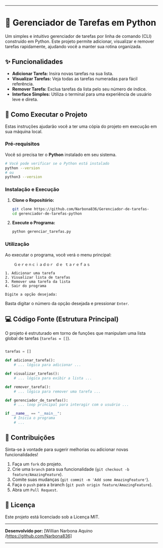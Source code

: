 -----

# 📝 Gerenciador de Tarefas em Python

Um simples e intuitivo gerenciador de tarefas por linha de comando (CLI) construído em Python. Este projeto permite adicionar, visualizar e remover tarefas rapidamente, ajudando você a manter sua rotina organizada.

## ✨ Funcionalidades

  * **Adicionar Tarefa:** Insira novas tarefas na sua lista.
  * **Visualizar Tarefas:** Veja todas as tarefas numeradas para fácil referência.
  * **Remover Tarefa:** Exclua tarefas da lista pelo seu número de índice.
  * **Interface Simples:** Utiliza o terminal para uma experiência de usuário leve e direta.

## 🚀 Como Executar o Projeto

Estas instruções ajudarão você a ter uma cópia do projeto em execução em sua máquina local.

### Pré-requisitos

Você só precisa ter o **Python** instalado em seu sistema.

```bash
# Você pode verificar se o Python está instalado
python --version 
# ou
python3 --version
```

### Instalação e Execução

1.  **Clone o Repositório:**
    ```bash
    git clone https://github.com/Narbona836/Gerenciador-de-tarefas-
    cd gerenciador-de-tarefas-python
    ```
2.  **Execute o Programa:**
    ```bash
    python gerenciar_tarefas.py
    ```

### Utilização

Ao executar o programa, você verá o menu principal:

```
    Ｇｅｒｅｎｃｉａｄｏｒ ｄｅ ｔａｒｅｆａｓ
    
1. Adicionar uma tarefa
2. Visualizar lista de tarefas
3. Remover uma tarefa da lista
4. Sair do programa

Digite a opção desejada: 
```

Basta digitar o número da opção desejada e pressionar `Enter`.

## 💻 Código Fonte (Estrutura Principal)

O projeto é estruturado em torno de funções que manipulam uma lista global de tarefas (`tarefas = []`).

```python

tarefas = []

def adicionar_tarefa():
    # ... lógica para adicionar ...

def visualizar_tarefas():
    # ... lógica para exibir a lista ...

def remover_tarefa():
    # ... lógica para remover uma tarefa ...

def gerenciador_de_tarefas():
    # ... loop principal para interagir com o usuário ...

if __name__ == "__main__":
    # Inicia o programa
    # ...
```

## 🤝 Contribuições

Sinta-se à vontade para sugerir melhorias ou adicionar novas funcionalidades\!

1.  Faça um `fork` do projeto.
2.  Crie uma `branch` para sua funcionalidade (`git checkout -b feature/AmazingFeature`).
3.  Comite suas mudanças (`git commit -m 'Add some AmazingFeature'`).
4.  Faça o `push` para a branch (`git push origin feature/AmazingFeature`).
5.  Abra um `Pull Request`.

## 📄 Licença

Este projeto está licenciado sob a Licença MIT.

-----

**Desenvolvido por:** [Willian Narbona Aquino /https://github.com/Narbona836]

-----
